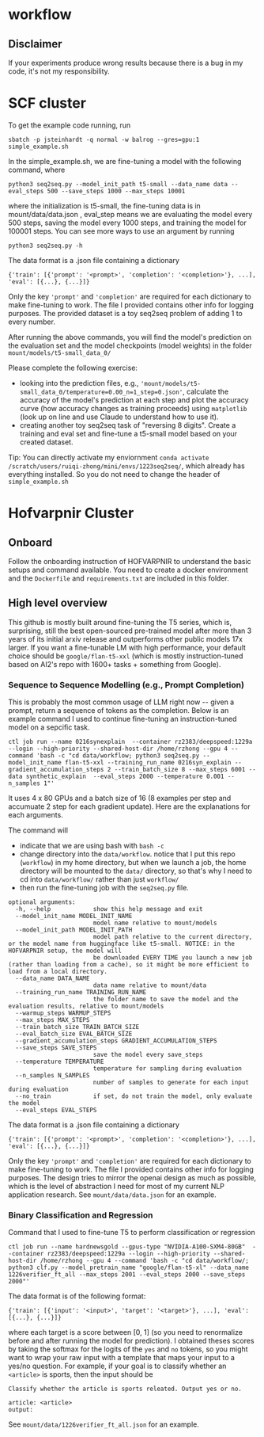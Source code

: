 # workflow

## Disclaimer

If your experiments produce wrong results because there is a bug in my code, it's not my responsibility. 

# SCF cluster

To get the example code running, run
```
sbatch -p jsteinhardt -q normal -w balrog --gres=gpu:1 simple_example.sh
```

In the simple_example.sh, we are fine-tuning a model with the following command, where

```
python3 seq2seq.py --model_init_path t5-small --data_name data --eval_steps 500 --save_steps 1000 --max_steps 10001
```
where the initialization is t5-small, the fine-tuning data is in mount/data/data.json , eval_step means we are evaluating the model every 500 steps, saving the model every 1000 steps, and training the model for 100001 steps. You can see more ways to use an argument by running

```
python3 seq2seq.py -h
```

The data format is a .json file containing a dictionary 
```
{'train': [{'prompt': '<prompt>', 'completion': '<completion>'}, ...], 'eval': [{...}, {...}]}
```
Only the key ```'prompt'``` and ```'completion'``` are required for each dictionary to make fine-tuning to work. The file I provided contains other info for logging purposes. The provided dataset is a toy seq2seq problem of adding 1 to every number.

After running the above commands, you will find the model's prediction on the evaluation set and the model checkpoints (model weights) in the folder ```mount/models/t5-small_data_0/```

Please complete the following exercise:
- looking into the prediction files, e.g., ```'mount/models/t5-small_data_0/temperature=0.00_n=1_step=0.json'```, calculate the accuracy of the model's prediction at each step and plot the accuracy curve (how accuracy changes as training proceeds) using ```matplotlib``` (look up on line and use Claude to understand how to use it).
- creating another toy seq2seq task of "reversing 8 digits". Create a training and eval set and fine-tune a t5-small model based on your created dataset.


Tip: You can directly activate my enviornment ```conda activate /scratch/users/ruiqi-zhong/mini/envs/1223seq2seq/```, which already has everything installed. So you do not need to change the header of ```simple_example.sh```


# Hofvarpnir Cluster

## Onboard 

Follow the onboarding instruction of HOFVARPNIR to understand the basic setups and command available. You need to create a docker environment and the ```Dockerfile``` and ```requirements.txt``` are included in this folder.


## High level overview

This github is mostly built around fine-tuning the T5 series, which is, surprising, still the best open-sourced pre-trained model after more than 3 years of its initial arxiv release and outperforms other public models 17x larger. 
If you want a fine-tunable LM with high performance, your default choice should be ```google/flan-t5-xxl``` (which is mostly instruction-tuned based on AI2's repo with 1600+ tasks + something from Google).


### Sequence to Sequence Modelling (e.g., Prompt Completion)

This is probably the most common usage of LLM right now -- given a prompt, return a sequence of tokens as the completion. Below is an example command I used to continue fine-tuning an instruction-tuned model on a sepcific task.

```ctl job run --name 0216synexplain  --container rz2383/deepspeed:1229a --login --high-priority --shared-host-dir /home/rzhong --gpu 4 --command 'bash -c "cd data/workflow; python3 seq2seq.py --model_init_name flan-t5-xxl --training_run_name 0216syn_explain --gradient_accumulation_steps 2 --train_batch_size 8 --max_steps 6001 --data synthetic_explain  --eval_steps 2000 --temperature 0.001 --n_samples 1"'```

It uses 4 x 80 GPUs and a batch size of 16 (8 examples per step and accumuate 2 step for each gradient update). Here are the explanations for each arguments.

The command will 
- indicate that we are using bash with ```bash -c```
- change directory into the ```data/workflow```. notice that I put this repo (```workflow```) in my home directory, but when we launch a job, the home directory will be mounted to the ```data/``` directory, so that's why I need to cd into ```data/workflow/``` rather than just ```workflow/```
- then run the fine-tuning job with the ```seq2seq.py``` file.

```
optional arguments:
  -h, --help            show this help message and exit
  --model_init_name MODEL_INIT_NAME
                        model name relative to mount/models
  --model_init_path MODEL_INIT_PATH
                        model path relative to the current directory, or the model name from huggingface like t5-small. NOTICE: in the HOFVARPNIR setup, the model will
                        be downloaded EVERY TIME you launch a new job (rather than loading from a cache), so it might be more efficient to load from a local directory.
  --data_name DATA_NAME
                        data name relative to mount/data
  --training_run_name TRAINING_RUN_NAME
                        the folder name to save the model and the evaluation results, relative to mount/models
  --warmup_steps WARMUP_STEPS
  --max_steps MAX_STEPS
  --train_batch_size TRAIN_BATCH_SIZE
  --eval_batch_size EVAL_BATCH_SIZE
  --gradient_accumulation_steps GRADIENT_ACCUMULATION_STEPS
  --save_steps SAVE_STEPS
                        save the model every save_steps
  --temperature TEMPERATURE
                        temperature for sampling during evaluation
  --n_samples N_SAMPLES
                        number of samples to generate for each input during evaluation
  --no_train            if set, do not train the model, only evaluate the model
  --eval_steps EVAL_STEPS
```

The data format is a .json file containing a dictionary 
```
{'train': [{'prompt': '<prompt>', 'completion': '<completion>'}, ...], 'eval': [{...}, {...}]}
```
Only the key ```'prompt'``` and ```'completion'``` are required for each dictionary to make fine-tuning to work. The file I provided contains other info for logging purposes. The design tries to mirror the openai design as much as possible, which is the level of abstraction I need for most of my current NLP application research. See ```mount/data/data.json``` for an example.

### Binary Classification and Regression

Command that I used to fine-tune T5 to perform classification or regression

```ctl job run --name hardnewsgold --gpus-type "NVIDIA-A100-SXM4-80GB"  --container rz2383/deepspeed:1229a --login --high-priority --shared-host-dir /home/rzhong --gpu 4 --command 'bash -c "cd data/workflow/; python3 clf.py --model_pretrain_name "google/flan-t5-xl" --data_name 1226verifier_ft_all --max_steps 2001 --eval_steps 2000 --save_steps 2000"'```

The data format is of the following format:
```
{'train': [{'input': '<input>', 'target': '<target>'}, ...], 'eval': [{...}, {...}]}
```

where each target is a score between [0, 1] (so you need to renormalize before and after running the model for prediction). I obtained theses scores by taking the softmax for the logits of the ```yes``` and ```no``` tokens, so you might want to wrap your raw input with a template that maps your input to a yes/no question. 
For example, if your goal is to classify whether an ```<article>``` is sports, then the input should be

```
Classify whether the article is sports releated. Output yes or no.

article: <article>
output:
```

See ```mount/data/1226verifier_ft_all.json``` for an example.
